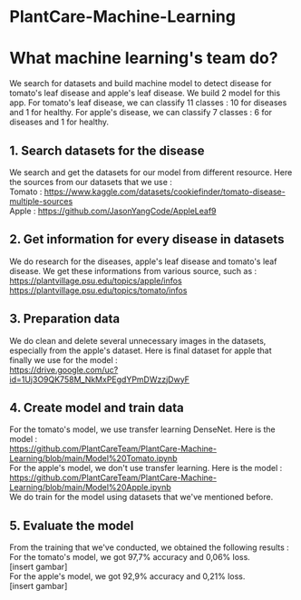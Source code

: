 # PlantCare-Machine-Learning

# What machine learning's team do?

We search for datasets and build machine model to detect disease for tomato's leaf disease and apple's leaf disease. We build 2 model for this app. For tomato's leaf disease, we can classify 11 classes : 10 for diseases and 1 for healthy. For apple's disease, we can classify 7 classes : 6 for diseases and 1 for healthy.  

## 1. Search datasets for the disease
We search and get the datasets for our model from different resource. Here the sources from our datasets that we use :  
Tomato : https://www.kaggle.com/datasets/cookiefinder/tomato-disease-multiple-sources  
Apple : https://github.com/JasonYangCode/AppleLeaf9  

## 2. Get information for every disease in datasets  
We do research for the diseases, apple's leaf disease and tomato's leaf disease. We get these informations from various source, such as :  
https://plantvillage.psu.edu/topics/apple/infos  
https://plantvillage.psu.edu/topics/tomato/infos  

## 3. Preparation data  
We do clean and delete several unnecessary images in the datasets, especially from the apple's dataset. Here is final dataset for apple that finally we use for the model :  
https://drive.google.com/uc?id=1Uj3O9QK758M_NkMxPEgdYPmDWzzjDwyF  

## 4. Create model and train data  
For the tomato's model, we use transfer learning DenseNet. Here is the model :  
https://github.com/PlantCareTeam/PlantCare-Machine-Learning/blob/main/Model%20Tomato.ipynb  
For the apple's model, we don't use transfer learning. Here is the model :  
https://github.com/PlantCareTeam/PlantCare-Machine-Learning/blob/main/Model%20Apple.ipynb  
We do train for the model using datasets that we've mentioned before.  

## 5. Evaluate the model  
From the training that we've conducted, we obtained the following results :  
For the tomato's model, we got 97,7% accuracy and 0,06% loss.  
[insert gambar]  
For the apple's model, we got 92,9% accuracy and 0,21% loss.  
[insert gambar]  

